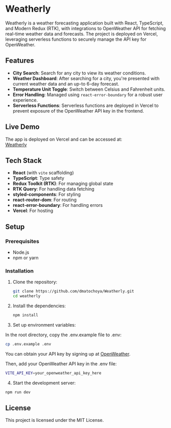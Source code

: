 # Weatherly

Weatherly is a weather forecasting application built with React, TypeScript, and Modern Redux (RTK), with integrations to OpenWeather API for fetching real-time weather data and forecasts. The project is deployed on Vercel, leveraging serverless functions to securely manage the API key for OpenWeather.

## Features

- **City Search**: Search for any city to view its weather conditions.
- **Weather Dashboard**: After searching for a city, you're presented with current weather data and an up-to 6-day forecast.
- **Temperature Unit Toggle**: Switch between Celsius and Fahrenheit units.
- **Error Handling**: Managed using `react-error-boundary` for a robust user experience.
- **Serverless Functions**: Serverless functions are deployed in Vercel to prevent exposure of the OpenWeather API key in the frontend.

## Live Demo

The app is deployed on Vercel and can be accessed at:  
[Weatherly](https://weatherlytoday.vercel.app/)

## Tech Stack

- **React** (with `vite` scaffolding)
- **TypeScript**: Type safety
- **Redux Toolkit (RTK)**: For managing global state
- **RTK Query**: For handling data fetching
- **styled-components**: For styling
- **react-router-dom**: For routing
- **react-error-boundary**: For handling errors
- **Vercel**: For hosting

## Setup

### Prerequisites

- Node.js
- npm or yarn

### Installation

1. Clone the repository:

   ```bash
   git clone https://github.com/dmatochoya/Weatherly.git
   cd weatherly
   ```

2. Install the dependencies:

   ```bash
   npm install
   ```

3. Set up environment variables:

In the root directory, copy the .env.example file to .env:

```bash
cp .env.example .env
```

You can obtain your API key by signing up at [OpenWeather](https://openweathermap.org/).

Then, add your OpenWeather API key in the .env file:

```bash
VITE_API_KEY=your_openweather_api_key_here
```

4. Start the development server:

```bash
npm run dev
```

## License

This project is licensed under the MIT License.
